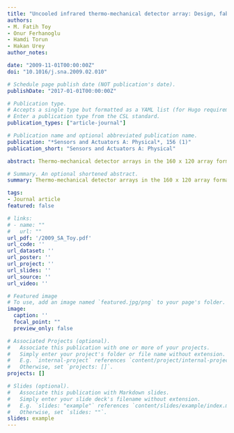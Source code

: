 ```yaml
---
title: "Uncooled infrared thermo-mechanical detector array: Design, fabrication and testing"
authors:
- M. Fatih Toy
- Onur Ferhanoglu
- Hamdi Torun
- Hakan Urey
author_notes:

date: "2009-11-01T00:00:00Z"
doi: "10.1016/j.sna.2009.02.010"

# Schedule page publish date (NOT publication's date).
publishDate: "2017-01-01T00:00:00Z"

# Publication type.
# Accepts a single type but formatted as a YAML list (for Hugo requirements).
# Enter a publication type from the CSL standard.
publication_types: ["article-journal"]

# Publication name and optional abbreviated publication name.
publication: "*Sensors and Actuators A: Physical*, 156 (1)"
publication_short: "Sensors and Actuators A: Physical"

abstract: Thermo-mechanical detector arrays in the 160 x 120 array format are designed, fabricated, and tested. Detectors are composed of SiNx and TiN as absorbing layer, Al to form bimaterial legs, and integrated diffraction grating interferometer underneath each detector. The detector array is a passive component and the optical readout is performed remotely with a laser and CCD camera. All noise sources are considered in making a detailed noise equivalent temperature difference (NETD) estimation, which revealed <30 mK NETD is achievable using >12-bit CCD camera for the readout.

# Summary. An optional shortened abstract.
summary: Thermo-mechanical detector arrays in the 160 x 120 array format are designed, fabricated, and tested. Detectors are composed of SiNx and TiN as absorbing layer, Al to form bimaterial legs, and integrated diffraction grating interferometer underneath each detector. 

tags:
- Journal article
featured: false

# links:
# - name: ""
#   url: ""
url_pdf: '/2009_SA_Toy.pdf'
url_code: ''
url_dataset: ''
url_poster: ''
url_project: ''
url_slides: ''
url_source: ''
url_video: ''

# Featured image
# To use, add an image named `featured.jpg/png` to your page's folder. 
image:
  caption: ''
  focal_point: ""
  preview_only: false

# Associated Projects (optional).
#   Associate this publication with one or more of your projects.
#   Simply enter your project's folder or file name without extension.
#   E.g. `internal-project` references `content/project/internal-project/index.md`.
#   Otherwise, set `projects: []`.
projects: []

# Slides (optional).
#   Associate this publication with Markdown slides.
#   Simply enter your slide deck's filename without extension.
#   E.g. `slides: "example"` references `content/slides/example/index.md`.
#   Otherwise, set `slides: ""`.
slides: example
---
```

